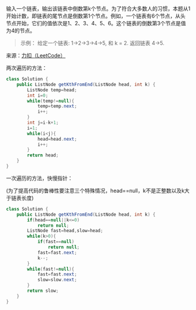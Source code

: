 输入一个链表，输出该链表中倒数第k个节点。为了符合大多数人的习惯，本题从1开始计数，即链表的尾节点是倒数第1个节点。例如，一个链表有6个节点，从头节点开始，它们的值依次是1、2、3、4、5、6。这个链表的倒数第3个节点是值为4的节点。

>示例：
给定一个链表: 1->2->3->4->5, 和 k = 2.
返回链表 4->5.

来源：[力扣（LeetCode）](https://leetcode-cn.com/problems/lian-biao-zhong-dao-shu-di-kge-jie-dian-lcof)

两次遍历的方法：

```java
class Solution {
    public ListNode getKthFromEnd(ListNode head, int k) {
        ListNode temp=head;
        int i=0;
        while(temp!=null){
            temp=temp.next;
            i++;
        }
        int j=i-k+1;
        i=1;
        while(i<j){
            head=head.next;
            i++;
        }
        return head;
    }
}
```

一次遍历的方法，快慢指针：

(为了提高代码的鲁棒性要注意三个特殊情况，head==null，k不是正整数以及k大于链表长度)

```java
class Solution {
    public ListNode getKthFromEnd(ListNode head, int k) {
        if(head==null||k<=0)
            return null;
        ListNode fast=head,slow=head;
        while(k>0){
            if(fast==null)
                return null;
            fast=fast.next;
            k--;
        }
        while(fast!=null){
            fast=fast.next;
            slow=slow.next;
        }
        return slow;
    }
}
```
